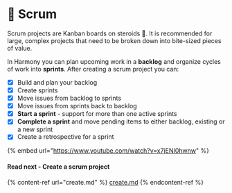 # 🎯 Scrum

Scrum projects are Kanban boards on steroids :muscle:. It is recommended for large, complex projects that need to be broken down into bite-sized pieces of value.

In Harmony you can plan upcoming work in a **backlog** and organize cycles of work into **sprints**. After creating a scrum project you can:

* [x] Build and plan your backlog
* [x] Create sprints
* [x] Move issues from backlog to sprints
* [x] Move issues from sprints back to backlog
* [x] **Start a sprint** - support for more than one active sprints
* [x] **Complete a sprint** and move pending items to either backlog, existing or a new sprint
* [x] Create a retrospective for a sprint

{% embed url="https://www.youtube.com/watch?v=x7jENI0hwnw" %}

#### Read next - Create a scrum project

{% content-ref url="create.md" %}
[create.md](create.md)
{% endcontent-ref %}
